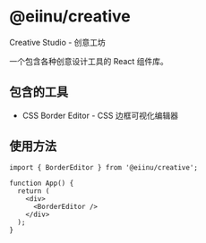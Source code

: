# @eiinu/creative

Creative Studio - 创意工坊

一个包含各种创意设计工具的 React 组件库。

## 包含的工具

- CSS Border Editor - CSS 边框可视化编辑器

## 使用方法

```tsx
import { BorderEditor } from '@eiinu/creative';

function App() {
  return (
    <div>
      <BorderEditor />
    </div>
  );
}
```